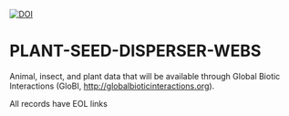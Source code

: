[![DOI](https://zenodo.org/badge/37780149.svg)](https://zenodo.org/badge/latestdoi/37780149)

# PLANT-SEED-DISPERSER-WEBS

Animal, insect, and plant data that will be available through Global Biotic Interactions (GloBI, http://globalbioticinteractions.org).

All records have EOL links
